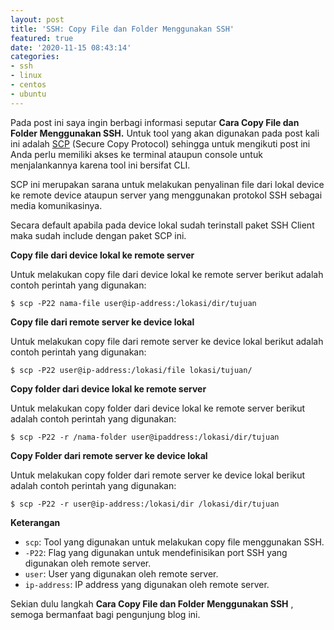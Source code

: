 ```yaml
---
layout: post
title: 'SSH: Copy File dan Folder Menggunakan SSH'
featured: true
date: '2020-11-15 08:43:14'
categories:
- ssh
- linux
- centos
- ubuntu
---
```


Pada post ini saya ingin berbagi informasi seputar **Cara Copy File dan Folder Menggunakan SSH.** Untuk tool yang akan digunakan pada post kali ini adalah [SCP](https://en.wikipedia.org/wiki/Secure_copy_protocol) (Secure Copy Protocol) sehingga untuk mengikuti post ini Anda perlu memiliki akses ke terminal ataupun console untuk menjalankannya karena tool ini bersifat CLI.

SCP ini merupakan sarana untuk melakukan penyalinan file dari lokal device ke remote device ataupun server yang menggunakan protokol SSH sebagai media komunikasinya.

Secara default apabila pada device lokal sudah terinstall paket SSH Client maka sudah include dengan paket SCP ini.

**Copy file dari device lokal ke remote server**

Untuk melakukan copy file dari device lokal ke remote server berikut adalah contoh perintah yang digunakan:

<!--kg-card-begin: markdown-->

    $ scp -P22 nama-file user@ip-address:/lokasi/dir/tujuan

<!--kg-card-end: markdown-->

**Copy file dari remote server ke device lokal**

Untuk melakukan copy file dari remote server ke device lokal berikut adalah contoh perintah yang digunakan:

<!--kg-card-begin: markdown-->

    $ scp -P22 user@ip-address:/lokasi/file lokasi/tujuan/

<!--kg-card-end: markdown--><!--kg-card-begin: html--><script async src="https://pagead2.googlesyndication.com/pagead/js/adsbygoogle.js"></script><ins class="adsbygoogle" style="display:block; text-align:center;" data-ad-layout="in-article" data-ad-format="fluid" data-ad-client="ca-pub-1515372853161377" data-ad-slot="1986938311"></ins><script>
     (adsbygoogle = window.adsbygoogle || []).push({});
</script><!--kg-card-end: html-->

**Copy folder dari device lokal ke remote server**

Untuk melakukan copy folder dari device lokal ke remote server berikut adalah contoh perintah yang digunakan:

<!--kg-card-begin: markdown-->

    $ scp -P22 -r /nama-folder user@ipaddress:/lokasi/dir/tujuan

<!--kg-card-end: markdown-->

**Copy Folder dari remote server ke device lokal**

Untuk melakukan copy folder dari remote server ke device lokal berikut adalah contoh perintah yang digunakan:

<!--kg-card-begin: markdown-->

    $ scp -P22 -r user@ip-address:/lokasi/dir /lokasi/dir/tujuan

<!--kg-card-end: markdown-->

**Keterangan**

- `scp`: Tool yang digunakan untuk melakukan copy file menggunakan SSH.
- `-P22`: Flag yang digunakan untuk mendefinisikan port SSH yang digunakan oleh remote server.
- `user`: User yang digunakan oleh remote server.
- `ip-address`: IP address yang digunakan oleh remote server.

Sekian dulu langkah **Cara Copy File dan Folder Menggunakan SSH** , semoga bermanfaat bagi pengunjung blog ini.

